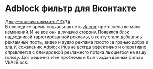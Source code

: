 # Adblock фильтр для Вконтакте
[Для установки нажмите СЮДА](https://subscribe.adblockplus.org/?location=https://raw.githubusercontent.com/draig/vkadblock/master/filter.txt)  
В последнее время социальная сеть [vk.com](https://vk.com/) претерпела не мало изменений. И не все они в лучшую сторону. Появился блок надоедливой таргетированной рекламы, в ленту стали добавлять рекламные посты, видео и аудио реклама просто за гранью добра и зла.
К сожалению [Adblock Plus](https://adblockplus.org/ "Официальный сайт Adblock Plus") не всегда эффективно и оперативно справляется с блокировкой рекламного потока льющегося на вашу голову.
Для решения этой проблемы и был создан данный фильтр VkAdBlock.
